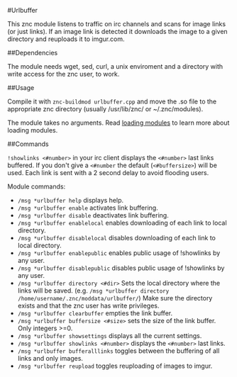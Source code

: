 #Urlbuffer

This znc module listens to traffic on irc channels and scans for image links (or just links). If an image link is detected it downloads the image to a given directory and reuploads it to imgur.com.

##Dependencies

The module needs wget, sed, curl, a unix enviroment and a directory with write access for the znc user, to work.

##Usage

Compile it with 
`znc-buildmod urlbuffer.cpp` 
and move the .so file to the appropriate znc directory (usually /usr/lib/znc/ or ~/.znc/modules).

The module takes no arguments.
Read [loading modules](http://wiki.znc.in/Modules#.28Un.29Loading_Modules) to learn more about loading modules. 

##Commands 

`!showlinks <#number>` 
in your irc client displays the `<#number>` last links buffered. If you don't give a `<#number` the default (`<#buffersize>`) will be used. Each link is sent with a 2 second delay to avoid flooding users.

Module commands:

 * `/msg *urlbuffer help` displays help.
 * `/msg *urlbuffer enable` activates link buffering.
 * `/msg *urlbuffer disable` deactivates link buffering.
 * `/msg *urlbuffer enablelocal` enables downloading of each link to local directory.
 * `/msg *urlbuffer disablelocal` disables downloading of each link to local directory.
 * `/msg *urlbuffer enablepublic` enables public usage of !showlinks by any user.
 * `/msg *urlbuffer disablepublic` disables public usage of !showlinks by any user.
 * `/msg *urlbuffer directory <#dir>` Sets the local directory where the links will be saved. (e.g. `/msg *urlbuffer directory /home/username/.znc/moddata/urlbuffer/`) Make sure the directory exists and that the znc user has write privileges.
 * `/msg *urlbuffer clearbuffer` empties the link buffer.
 * `/msg *urlbuffer buffersize <#size>` sets the size of the link buffer. Only integers >=0.
 * `/msg *urlbuffer showsettings` displays all the current settings.
 * `/msg *urlbuffer showlinks <#number>` displays the `<#number>` last links.
 * `/msg *urlbuffer bufferalllinks` toggles between the buffering of all links and only images.
 * `/msg *urlbuffer reupload` toggles reuploading of images to imgur.
